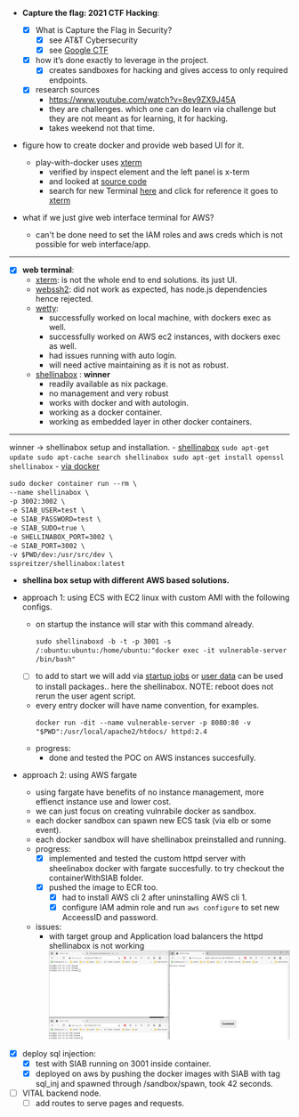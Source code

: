 - **Capture the flag: 2021 CTF Hacking**: 
    - [x] What is Capture the Flag in Security?
        - [x] see AT&T Cybersecurity
        - [x] see [Google CTF](capturetheflag.withgoogle.com)
    - [x] how it’s done exactly to leverage in the project.
        - [x] creates sandboxes for hacking and gives access to only required endpoints.
    - [x] research sources
        - https://www.youtube.com/watch?v=8ev9ZX9J45A
        - they are challenges. which one can do learn via challenge but they are not meant as for learning, it for hacking.
        - takes weekend not that time.

- figure how to create docker and provide web based UI for it.
    - play-with-docker uses [xterm](https://github.com/xtermjs/xterm.js)
        - verified by inspect element and the left panel is x-term
        - and looked at [source code](https://github.com/play-with-docker/play-with-docker/tree/3a762ba15cf8e44908f590959e758643e796afa2/handlers/www/assets)
        - search for new Terminal [here](https://github.com/play-with-docker/play-with-docker/blob/3a762ba15cf8e44908f590959e758643e796afa2/handlers/www/assets/app.js#L462) and click for reference it goes to [xterm](https://github.com/play-with-docker/play-with-docker/blob/3a762ba15cf8e44908f590959e758643e796afa2/handlers/www/assets/xterm/xterm.js#L4123)

- what if we just give web interface terminal for AWS?
    - can't be done need to set the IAM roles and aws creds which is not possible for web interface/app.

---


- [x] **web terminal**:
    - [xterm](https://xtermjs.org/): is not the whole end to end solutions. its just UI.
    - [webssh2](https://github.com/billchurch/WebSSH2): did not work as expected, has node.js dependencies hence rejected.
    - [wetty](https://github.com/butlerx/wetty):
        - successfully worked on local machine, with dockers exec as well.
        - successfully worked on AWS ec2 instances, with dockers exec as well.
        - had issues running with auto login.
        - will need active maintaining as it is not as robust.
    - [shellinabox](http://shellinabox.com/)
: **winner**
        - readily available as nix package.
        - no management and very robust
        - works with docker and with autologin.
        - working as a docker container.
        - working as embedded layer in other docker containers.

---
winner -> shellinabox setup and installation.
    - [shellinabox](https://www.tecmint.com/shell-in-a-box-a-web-based-ssh-terminal-to-access-remote-linux-servers/)
    ```
    sudo apt-get update
    sudo apt-cache search shellinabox
    sudo apt-get install openssl shellinabox
    ```
    - [via docker](https://brunodelb.medium.com/access-via-web-ssh-inside-a-docker-container-62e8a9418e76)
```
sudo docker container run --rm \
--name shellinabox \
-p 3002:3002 \
-e SIAB_USER=test \
-e SIAB_PASSWORD=test \
-e SIAB_SUDO=true \
-e SHELLINABOX_PORT=3002 \
-e SIAB_PORT=3002 \
-v $PWD/dev:/usr/src/dev \
sspreitzer/shellinabox:latest
```



- **shellina box setup with different AWS based solutions.**

- approach 1: using ECS with EC2 linux with custom AMI with the following configs.
    - on startup the instance will star with this command already.
        ```
        sudo shellinaboxd -b -t -p 3001 -s /:ubuntu:ubuntu:/home/ubuntu:"docker exec -it vulnerable-server /bin/bash" 
        ```
    - [ ] to add to start we will add via [startup jobs](https://smallbusiness.chron.com/run-command-startup-linux-27796.html) or [user data](https://docs.aws.amazon.com/AWSEC2/latest/UserGuide/user-data.html) can be used to install packages.. here the shellinabox. NOTE: reboot does not rerun the user agent script.

    - every entry docker will have name convention, for examples.
        ```
        docker run -dit --name vulnerable-server -p 8080:80 -v "$PWD":/usr/local/apache2/htdocs/ httpd:2.4
        ```
    - progress: 
        - done and tested the POC on AWS instances succesfully.


- approach 2: using AWS fargate 
    - using fargate have benefits of no instance management, more effienct instance use and lower cost.
    - we can just focus on creating vulnrabile docker as sandbox.
    - each docker sandbox can spawn new ECS task (via elb or some event).
    - each docker sandbox will have shellinabox preinstalled and running.
    - progress:
        - [x] implemented and tested the custom httpd server with sheelinabox docker with fargate succesfully. to try checkout the containerWithSIAB folder.
        - [x] pushed the image to ECR too.
            - [x] had to install AWS cli 2 after uninstalling AWS cli 1.
            - [x] configure IAM admin role and run `aws configure` to set new AcceessID and password.
    - issues: 
        - with target group and Application load balancers the httpd shellinabox is not working ![screenshot](./containerWithSIAB/issue_with_tg_alb.png) 

- [x] deploy sql injection:
    - [x] test with SIAB running on 3001 inside container. 
    - [x] deployed on aws by pushing the docker images with SIAB with tag sql_inj and spawned through /sandbox/spawn, took 42 seconds.

- [ ] VITAL backend node.
    - [ ] add routes to serve pages and requests.